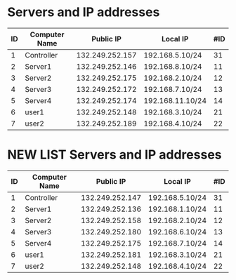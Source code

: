 # Servers and IP addresses

| ID| Computer Name | Public IP | Local IP | #ID |
|----------|----------|----------|----------| --------|
| 1 | Controller | 132.249.252.157 | 192.168.5.10/24 | 31 |
| 2 | Server1 | 132.249.252.146  | 192.168.8.10/24 | 11 |
| 3 | Server2 | 132.249.252.175 | 192.168.2.10/24 | 12 |
| 4 | Server3 | 132.249.252.172 | 192.168.7.10/24 | 13 |
| 5 | Server4 | 132.249.252.174 | 192.168.11.10/24 | 14 |
| 6 | user1 | 132.249.252.148 | 192.168.3.10/24 | 21 |
| 7 | user2 | 132.249.252.189 | 192.168.4.10/24 | 22 |

# NEW LIST Servers and IP addresses

| ID| Computer Name | Public IP | Local IP | #ID |
|----------|----------|----------|----------| --------|
| 1 | Controller | 132.249.252.147 | 192.168.5.10/24 | 31 |
| 2 | Server1 | 132.249.252.136  | 192.168.1.10/24 | 11 |
| 3 | Server2 | 132.249.252.158 | 192.168.2.10/24 | 12 |
| 4 | Server3 | 132.249.252.180 | 192.168.6.10/24 | 13 |
| 5 | Server4 | 132.249.252.175 | 192.168.7.10/24 | 14 |
| 6 | user1 | 132.249.252.181 | 192.168.3.10/24 | 21 |
| 7 | user2 | 132.249.252.148 | 192.168.4.10/24 | 22 |
